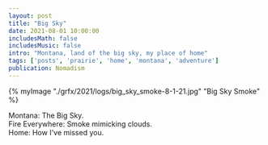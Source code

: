 ```yaml
---
layout: post
title: "Big Sky"
date: 2021-08-01 10:00:00
includesMath: false
includesMusic: false
intro: "Montana, land of the big sky, my place of home"
tags: ['posts', 'prairie', 'home', 'montana', 'adventure']
publication: Nomadism
---
```


{% myImage "./grfx/2021/logs/big_sky_smoke-8-1-21.jpg" "Big Sky Smoke" %}

Montana: The Big Sky.  
Fire Everywhere: Smoke mimicking clouds.   
Home: How I've missed you.   
